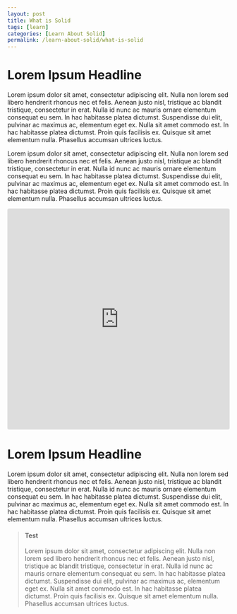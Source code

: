 ```yaml
---
layout: post
title: What is Solid
tags: [learn]
categories: [Learn About Solid]
permalink: /learn-about-solid/what-is-solid
---
```


# Lorem Ipsum Headline

Lorem ipsum dolor sit amet, consectetur adipiscing elit. Nulla non lorem sed libero hendrerit rhoncus nec et felis. Aenean justo nisl, tristique ac blandit tristique, consectetur in erat. Nulla id nunc ac mauris ornare elementum consequat eu sem. In hac habitasse platea dictumst. Suspendisse dui elit, pulvinar ac maximus ac, elementum eget ex. Nulla sit amet commodo est. In hac habitasse platea dictumst. Proin quis facilisis ex. Quisque sit amet elementum nulla. Phasellus accumsan ultrices luctus.

Lorem ipsum dolor sit amet, consectetur adipiscing elit. Nulla non lorem sed libero hendrerit rhoncus nec et felis. Aenean justo nisl, tristique ac blandit tristique, consectetur in erat. Nulla id nunc ac mauris ornare elementum consequat eu sem. In hac habitasse platea dictumst. Suspendisse dui elit, pulvinar ac maximus ac, elementum eget ex. Nulla sit amet commodo est. In hac habitasse platea dictumst. Proin quis facilisis ex. Quisque sit amet elementum nulla. Phasellus accumsan ultrices luctus.


 <iframe src="https://codesandbox.io/embed/vanilla?fontsize=14" title="vanilla" allow="geolocation; microphone; camera; midi; vr; accelerometer; gyroscope; payment; ambient-light-sensor; encrypted-media; usb" style="width:100%; height:500px; border:0; border-radius: 4px; overflow:hidden;" sandbox="allow-modals allow-forms allow-popups allow-scripts allow-same-origin"></iframe>

 # Lorem Ipsum Headline

Lorem ipsum dolor sit amet, consectetur adipiscing elit. Nulla non lorem sed libero hendrerit rhoncus nec et felis. Aenean justo nisl, tristique ac blandit tristique, consectetur in erat. Nulla id nunc ac mauris ornare elementum consequat eu sem. In hac habitasse platea dictumst. Suspendisse dui elit, pulvinar ac maximus ac, elementum eget ex. Nulla sit amet commodo est. In hac habitasse platea dictumst. Proin quis facilisis ex. Quisque sit amet elementum nulla. Phasellus accumsan ultrices luctus.

 > <h4>Test</h4>
 > Lorem ipsum dolor sit amet, consectetur adipiscing elit. Nulla non lorem sed libero hendrerit rhoncus nec et felis. Aenean justo nisl, tristique ac blandit tristique, consectetur in erat. Nulla id nunc ac mauris ornare elementum consequat eu sem. In hac habitasse platea dictumst. Suspendisse dui elit, pulvinar ac maximus ac, elementum eget ex. Nulla sit amet commodo est. In hac habitasse platea dictumst. Proin quis facilisis ex. Quisque sit amet elementum nulla. Phasellus accumsan ultrices luctus.


